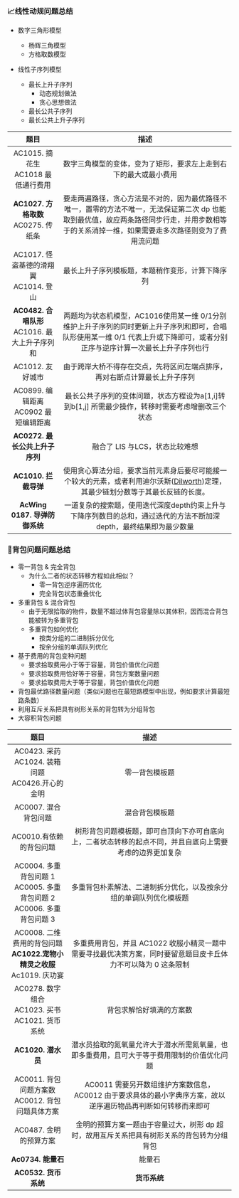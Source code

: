 ### 📈线性动规问题总结

- 数字三角形模型
  - 杨辉三角模型
  - 方格取数模型

- 线性子序列模型

  - 最长上升子序列
    - 动态规划做法
    - 贪心思想做法
  - 最长公共子序列
  - 最长公共上升子序列




|                          题目                          |                             描述                             |
| :----------------------------------------------------: | :----------------------------------------------------------: |
|     AC1015. 摘花生<br />AC1018 最低通行费用<br />      | 数字三角模型的变体，变为了矩形，要求左上走到右下的最大或最小费用 |
|        **AC1027. 方格取数**<br />AC0275. 传纸条        | 要走两遍路径，贪心方法是不对的，因为最优路径不唯一，置零的方法不唯一，无法保证第二次 dp 也能取到最优值，故应两条路径同步行走，并用步数相等于的关系消掉一维，如果需要走多次路径则变为了费用流问题 |
|     AC1017. 怪盗基德的滑翔翼<br/>AC1014. 登山<br/>     |       最长上升子序列模板题，本题稍作变形，计算下降序列       |
| **AC0482. 合唱队形**<br/>AC1016. 最大上升子序列和<br/> | 两题均为状态机模型，AC1016使用某一维 0/1分别维护上升子序列的同时更新上升子序列和即可，合唱队形使用某一维 0/1 代表上升或下降即可，或者分别正序与逆序计算一次最长上升子序列也行 |
|                    AC1012. 友好城市                    | 由于跨岸大桥不得存在交点，先将区间左端点排序，再对右断点计算最长上升子序列 |
|     AC0899. 编辑距离<br/>AC0902 最短编辑距离<br />     | 最长公共子序列的变体问题，状态方程设为a[1,i]转到b[1,j] 所需最少操作，转移时需要考虑增删改三个状态 |
|             **AC0272. 最长公共上升子序列**             |                融合了 LIS 与LCS，状态比较难想                |
|                  **AC1010. 拦截导弹**                  | 使用贪心算法分组，要求当前元素身后要尽可能接一个较大的元素，或者利用迪尔沃斯([Dilworth](http://lam8da.github.io/2010/03/17/dilworth-theorem-about-chain-and-anti-chain/))定理，其最少链划分数等于其最长反链的长度。 |
|             **AcWing 0187. 导弹防御系统**              | 一道复杂的搜索题，使用迭代深度depth约束上升与下降序列数目的总和，通过迭代的方法不断加深depth，最终结果即为最少数量 |

<div style="page-break-after:always;"></div>



### 🎒背包问题问题总结

- 零一背包 & 完全背包
  - 为什么二者的状态转移方程如此相似？
    - 零一背包逆序遍历优化
    - 完全背包状态重叠优化
- 多重背包 & 混合背包
  - 由于无限拾取的物件，数量不超过体背包容量除以其体积，因而混合背包能被转为多重背包
  - 多重背包如何优化
    - 按类分组的二进制拆分优化
    - 按余分组的单调队列优化
- 基于费用的背包变种问题
  - 要求拾取费用小于等于容量，背包价值优化问题
  - 要求拾取费用恰好等于容量，背包方案数量问题
  - 要求拾取费用大于等于容量，背包价值优化问题
- 背包最优路径数量问题（类似问题也在最短路模型中出现，例如要求计算最短路条数）
- 利用互斥关系把具有树形关系的背包转为分组背包
- 大容积背包问题

|                             题目                             |                             描述                             |
| :----------------------------------------------------------: | :----------------------------------------------------------: |
| AC0423. 采药<br/>AC1024. 装箱问题<br/>AC0426.开心的金明<br/> |                        零一背包模板题                        |
|                  AC0007. 混合背包问题<br/>                   |                        混合背包模板题                        |
|                 AC0010.有依赖的背包问题<br/>                 | 树形背包问题模板题，即可自顶向下亦可自底向上，二者状态转移的起点不同，并且自底向上需要考虑的边界更加复杂 |
| AC0004. 多重背包问题 1<br/>AC0005. 多重背包问题 2<br/>AC0006. 多重背包问题 3<br/> | 多重背包朴素解法、二进制拆分优化，以及按余分组的单调队列优化模板题 |
| AC0008. 二维费用的背包问题<br/>**AC1022.宠物小精灵之收服**<br/>Ac1019. 庆功宴<br/> | 多重费用背包，并且 AC1022 收服小精灵一题中需要寻找最优决策方案，同时要留意题目皮卡丘体力不可以降为 0 这条限制 |
| AC0278. 数字组合<br/>AC1023. 买书<br/>AC1021. 货币系统<br/>  |                   背包求解恰好填满的方案数                   |
|                      **AC1020. 潜水员**                      | 潜水员拾取的氮氧量允许大于潜水所需氮氧量，也即多重费用，且可大于等于费用限制的价值优化问题 |
|   AC0011. 背包问题方案数<br/>AC0012. 背包问题具体方案<br/>   | AC0011 需要另开数组维护方案数信息，AC0012 由于要求具体的最小字典序方案，故以逆序遍历物品再判断如何转移而来即可 |
|                    AC0487. 金明的预算方案                    | 金明的预算方案一题由于容量过大，树形 dp 超时，故用互斥关系把具有树形关系的背包转为分组背包 |
|                      **Ac0734. 能量石**                      |                            能量石                            |
|                     **AC0532. 货币系统**                     |                         **货币系统**                         |

